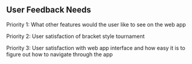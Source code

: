 ## User Feedback Needs
Priority 1:
What other features would the user like to see on the web app

Priority 2:
User satisfaction of bracket style tournament

Priority 3:
User satisfaction with web app interface and how easy it is to figure out how to navigate through the app


